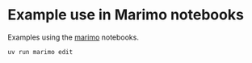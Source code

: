 # Example use in Marimo notebooks

Examples using the [marimo](https://marimo.io) notebooks.

```
uv run marimo edit
```
